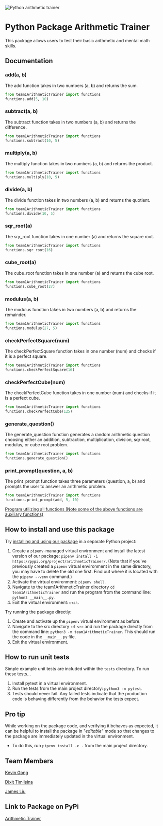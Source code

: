 ![Python arithmetic trainer](https://github.com/software-students-fall2022/python-package-exercise-project-3-team-1/actions/workflows/build.yaml/badge.svg)

# Python Package Arithmetic Trainer

This package allows users to test their basic arithmetic and mental math skills.

## Documentation

### add(a, b)
The add function takes in two numbers (a, b) and returns the sum.
```python
from team1ArithmeticTrainer import functions
functions.add(5, 10)
```
### subtract(a, b)
The subtract function takes in two numbers (a, b) and returns the difference.
```python
from team1ArithmeticTrainer import functions
functions.subtract(10, 5)
```
### multiply(a, b)
The multiply function takes in two numbers (a, b) and returns the product.
```python
from team1ArithmeticTrainer import functions
functions.multiply(10, 5)
```
### divide(a, b)
The divide function takes in two numbers (a, b) and returns the quotient.
```python
from team1ArithmeticTrainer import functions
functions.divide(10, 5)
```
### sqr_root(a)
The sqr_root function takes in one number (a) and returns the square root.
```python
from team1ArithmeticTrainer import functions
functions.sqr_root(16)
```
### cube_root(a)
The cube_root function takes in one number (a) and returns the cube root.
```python
from team1ArithmeticTrainer import functions
functions.cube_root(27)
```
### modulus(a, b)
The modulus function takes in two numbers (a, b) and returns the remainder.
```python
from team1ArithmeticTrainer import functions
functions.modulus(27, 5)
```
### checkPerfectSquare(num)
The checkPerfectSquare function takes in one number (num) and checks if it is a perfect square.
```python
from team1ArithmeticTrainer import functions
functions.checkPerfectSquare(16)
```
### checkPerfectCube(num)
The checkPerfectCube function takes in one number (num) and checks if it is a perfect cube.
```python
from team1ArithmeticTrainer import functions
functions.checkPerfectCube(125)
```
### generate_question()
The generate_question function generates a random arithmetic question choosing either an addition, subtraction, multiplication, division, sqr root, modulus, or cube root problem.
```python
from team1ArithmeticTrainer import functions
functions.generate_question()
```
### print_prompt(question, a, b)
The print_prompt function takes three parameters (question, a, b) and prompts the user to answer an arithmetic problem.
```python
from team1ArithmeticTrainer import functions
functions.print_prompt(add, 5, 10)
```
[Program utilizing all functions (Note some of the above functions are auxiliary functions)](https://github.com/software-students-fall2022/python-package-exercise-project-3-team-1/tree/main/src/team1ArithmeticTrainer/example.py)

## How to install and use this package

Try [installing and using our package](https://packaging.python.org/en/latest/tutorials/packaging-projects/#installing-your-newly-uploaded-package) in a separate Python project:

1. Create a `pipenv`-managed virtual environment and install the latest version of our package: `pipenv install -i https://pypi.org/project/arithmeticTrainer/`. (Note that if you've previously created a `pipenv` virtual environment in the same directory, you may have to delete the old one first. Find out where it is located with the `pipenv --venv` command.)
2. Activate the virtual environment: `pipenv shell`.
3. Navigate to the team1ArithmeticTrainer directory `cd team1ArithmeticTrainer` and run the program from the command line: `python3 __main__.py`.
4. Exit the virtual environment: `exit`.

Try running the package directly:

1. Create and activate up the `pipenv` virtual environment as before.
2. Navigate to the src directory `cd src` and run the package directly from the command line: `python3 -m team1ArithmeticTrainer`. This should run the code in the `__main__.py` file.
3. Exit the virtual environment.

## How to run unit tests

Simple example unit tests are included within the `tests` directory. To run these tests...

1. Install pytest in a virtual environment.
1. Run the tests from the main project directory: `python3 -m pytest`.
1. Tests should never fail. Any failed tests indicate that the production code is behaving differently from the behavior the tests expect.

## Pro tip

While working on the package code, and verifying it behaves as expected, it can be helpful to install the package in "_editable_" mode so that changes to the package are immediately updated in the virtual environment.

- To do this, run `pipenv install -e .` from the main project directory.

## Team Members

[Kevin Gong](https://github.com/kxg202)

[Dixit Timilsina](https://github.com/dt1930)

[James Liu](https://github.com/liushuchen2025)

## Link to Package on PyPi

[Arithmetic Trainer](https://pypi.org/project/arithmeticTrainer/)